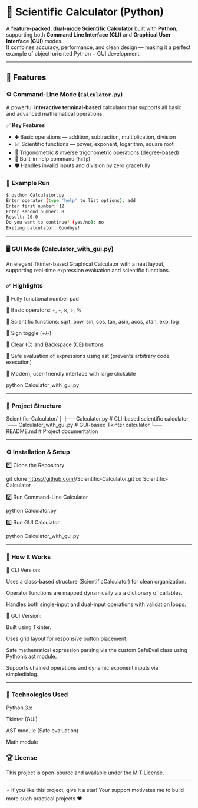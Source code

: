 # 🧮 Scientific Calculator (Python)  

A **feature-packed**, **dual-mode Scientific Calculator** built with **Python**, supporting both **Command Line Interface (CLI)** and **Graphical User Interface (GUI)** modes.  
It combines accuracy, performance, and clean design — making it a perfect example of object-oriented Python + GUI development.  

---

## 🚀 Features

### ⚙️ Command-Line Mode (`Calculator.py`)
A powerful **interactive terminal-based** calculator that supports all basic and advanced mathematical operations.

✅ **Key Features**
- ➕ Basic operations — addition, subtraction, multiplication, division  
- 📈 Scientific functions — power, exponent, logarithm, square root  
- 📐 Trigonometric & inverse trigonometric operations (degree-based)  
- 🧠 Built-in help command (`help`)  
- 🛡️ Handles invalid inputs and division by zero gracefully  

### 🧾 **Example Run**
```bash
$ python Calculator.py
Enter operator (type 'help' to list options): add
Enter first number: 12
Enter second number: 8
Result: 20.0
Do you want to continue? (yes/no): no
Exiting calculator. Goodbye!
```

---

### 🖥️ GUI Mode (Calculator_with_gui.py)

An elegant Tkinter-based Graphical Calculator with a neat layout, supporting real-time expression evaluation and scientific functions.

### ✅ Highlights

🔢 Fully functional number pad

🧮 Basic operators: +, -, ×, ÷, %

🔬 Scientific functions: sqrt, pow, sin, cos, tan, asin, acos, atan, exp, log

🔄 Sign toggle (+/-)

🧹 Clear (C) and Backspace (CE) buttons

🧰 Safe evaluation of expressions using ast (prevents arbitrary code execution)

🎨 Modern, user-friendly interface with large clickable

python Calculator_with_gui.py




---

### 📂 Project Structure

Scientific-Calculator/
│
├── Calculator.py                # CLI-based scientific calculator
├── Calculator_with_gui.py       # GUI-based Tkinter calculator
└── README.md                    # Project documentation


---

### ⚙️ Installation & Setup

1️⃣ Clone the Repository

git clone https://github.com/<your-username>/Scientific-Calculator.git
cd Scientific-Calculator

2️⃣ Run Command-Line Calculator

python Calculator.py

3️⃣ Run GUI Calculator

python Calculator_with_gui.py


---

### 🧠 How It Works

🔸 CLI Version:

Uses a class-based structure (ScientificCalculator) for clean organization.

Operator functions are mapped dynamically via a dictionary of callables.

Handles both single-input and dual-input operations with validation loops.


🔸 GUI Version:

Built using Tkinter.

Uses grid layout for responsive button placement.

Safe mathematical expression parsing via the custom SafeEval class using Python’s ast module.

Supports chained operations and dynamic exponent inputs via simpledialog.



---

### 🧩 Technologies Used

Python 3.x

Tkinter (GUI)

AST module (Safe evaluation)

Math module


### 🏆 License

This project is open-source and available under the MIT License.


---

⭐ If you like this project, give it a star!
Your support motivates me to build more such practical projects ❤️
